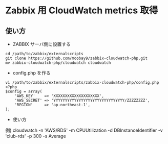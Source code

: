 Zabbix 用 CloudWatch metrics 取得
=================================

## 使い方

* ZABBIX サーバ側に設置する

```
cd /path/to/zabbix/externalscripts
git clone https://github.com/moobay9/zabbix-cloudwatch-php.git
mv zabbix-cloudwatch-php/cloudwatch cloudwatch
```

* config.php を作る

```
vi /path/to/zabbix/externalscripts/zabbix-cloudwatch-php/config.php
<?php  
$config = array(  
    'AWS_KEY'    => 'XXXXXXXXXXXXXXXXXXXX',  
    'AWS_SECRET' => 'YYYYYYYYYYYYYYYYYYYYYYYYYYYYYYY/ZZZZZZZZ',  
    'REGION'     => 'ap-northeast-1',  
);  
```

* 使い方 

例) cloudwatch -n 'AWS/RDS' -m CPUUtilization -d DBInstanceIdentifier -v 'club-rds' -p 300 -s Average
